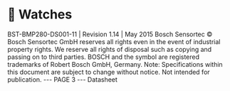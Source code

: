 #  Watches

BST-BMP280-DS001-11 | Revision 1.14 | May 2015 Bosch Sensortec
© Bosch Sensortec GmbH reserves all rights even in the event of industrial property rights. We reserve all rights of disposal such as copying and passing on to
third parties. BOSCH and the symbol are registered trademarks of Robert Bosch GmbH, Germany.
Note: Specifications within this document are subject to change without notice. Not intended for publication.
--- PAGE 3 ---
Datasheet